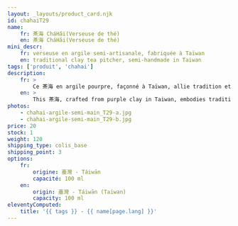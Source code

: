 ```yaml
---
layout: _layouts/product_card.njk
id: chahaiT29
name:
    fr: 茶海 CháHǎi(Verseuse de thé) 
    en: 茶海 CháHǎi(Verseuse de thé)
mini_descr:
    fr: verseuse en argile semi-artisanale, fabriquée à Taïwan
    en: traditional clay tea pitcher, semi-handmade in Taiwan
tags: ['produit', 'chahai']
description: 
    fr: >
        Ce 茶海 en argile pourpre, façonné à Taïwan, allie tradition et simplicité. Avec sa forme douce et accueillante, il accompagne naturellement vos moments de Gong Fu Cha, en rendant chaque infusion encore plus fluide et agréable.
    en: >
        This 茶海, crafted from purple clay in Taiwan, embodies tradition and simplicity. Its gentle and welcoming shape naturally complements your Gong Fu Cha moments, making each infusion smoother and more enjoyable.
photos:
    - chahai-argile-semi-main_T29-a.jpg
    - chahai-argile-semi-main_T29-b.jpg
price: 20
stock: 1
weight: 120 
shipping_type: colis_base
shipping_point: 3
options:
    fr:
        origine: 臺灣 - Táiwān
        capacité: 100 ml
    en:
        origin: 臺灣 - Táiwān (Taiwan)
        capacity: 100 ml
eleventyComputed:
    title: '{{ tags }} - {{ name[page.lang] }}'
---
```


